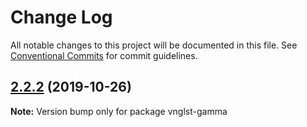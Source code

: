 # Change Log

All notable changes to this project will be documented in this file.
See [Conventional Commits](https://conventionalcommits.org) for commit guidelines.

## [2.2.2](https://github.com/vnglst/learning-yarn-workspaces/compare/vnglst-gamma@2.2.1...vnglst-gamma@2.2.2) (2019-10-26)

**Note:** Version bump only for package vnglst-gamma
